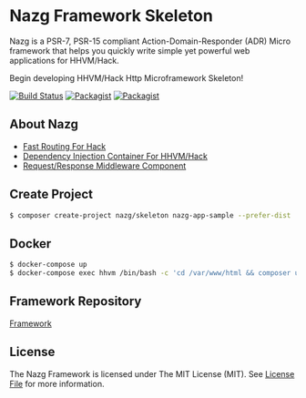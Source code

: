 # Nazg Framework Skeleton
Nazg is a PSR-7, PSR-15 compliant Action-Domain-Responder (ADR) Micro framework that helps you quickly write simple yet powerful web applications for HHVM/Hack.

Begin developing HHVM/Hack Http Microframework Skeleton!

[![Build Status](http://img.shields.io/travis/nazg-hack/framework/master.svg?style=flat-square)](https://travis-ci.org/nazg-hack/framework)
[![Packagist](https://img.shields.io/packagist/dt/nazg/skeleton.svg?style=flat-square)](https://packagist.org/packages/nazg/skeleton)
[![Packagist](https://img.shields.io/packagist/v/nazg/skeleton.svg?style=flat-square)](https://packagist.org/packages/nazg/skeleton)

## About Nazg

 - [Fast Routing For Hack](https://github.com/hhvm/hack-router)
 - [Dependency Injection Container For HHVM/Hack](https://github.com/nazg-hack/glue)
 - [Request/Response Middleware Component](https://github.com/nazg-hack/heredity)

## Create Project

```bash
$ composer create-project nazg/skeleton nazg-app-sample --prefer-dist
```

## Docker

```bash
$ docker-compose up
$ docker-compose exec hhvm /bin/bash -c 'cd /var/www/html && composer update'
```

## Framework Repository

[Framework](https://github.com/ytake/nazg-framework)

## License
The Nazg Framework is licensed under The MIT License (MIT). See [License File](LICENSE) for more information.
